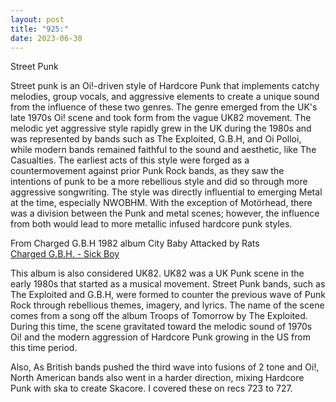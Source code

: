 ```yaml
---
layout: post
title: "925:"
date: 2023-06-30
---
```


Street Punk

Street punk is an Oi\!-driven style of Hardcore Punk that implements catchy melodies, group vocals, and aggressive elements to create a unique sound from the influence of these two genres. The genre emerged from the UK's late 1970s Oi\! scene and took form from the vague UK82 movement. The melodic yet aggressive style rapidly grew in the UK during the 1980s and was represented by bands such as The Exploited, G.B.H, and Oi Polloi, while modern bands remained faithful to the sound and aesthetic, like The Casualties. The earliest acts of this style were forged as a countermovement against prior Punk Rock bands, as they saw the intentions of punk to be a more rebellious style and did so through more aggressive songwriting. The style was directly influential to emerging Metal at the time, especially NWOBHM. With the exception of Motörhead, there was a division between the Punk and metal scenes; however, the influence from both would lead to more metallic infused hardcore punk styles.

From Charged G.B.H 1982 album City Baby Attacked by Rats  
[Charged G.B.H. \- Sick Boy](https://youtu.be/6HqRi4a50rE)

This album is also considered UK82. UK82 was a UK Punk scene in the early 1980s that started as a musical movement. Street Punk bands, such as The Exploited and G.B.H, were formed to counter the previous wave of Punk Rock through rebellious themes, imagery, and lyrics. The name of the scene comes from a song off the album Troops of Tomorrow by The Exploited. During this time, the scene gravitated toward the melodic sound of 1970s Oi\! and the modern aggression of Hardcore Punk growing in the US from this time period.

Also, As British bands pushed the third wave into fusions of 2 tone and Oi\!, North American bands also went in a harder direction, mixing Hardcore Punk with ska to create Skacore. I covered these on recs 723 to 727\.
